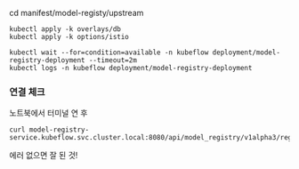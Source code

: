 cd manifest/model-registy/upstream

```
kubectl apply -k overlays/db
kubectl apply -k options/istio
```
```
kubectl wait --for=condition=available -n kubeflow deployment/model-registry-deployment --timeout=2m
kubectl logs -n kubeflow deployment/model-registry-deployment
```

### 연결 체크
노트북에서 터미널 연 후
```
curl model-registry-service.kubeflow.svc.cluster.local:8080/api/model_registry/v1alpha3/registered_models
```
에러 없으면 잘 된 것!